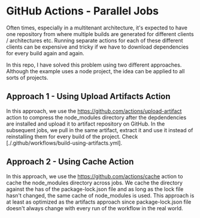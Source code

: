 # GitHub Actions - Parallel Jobs
Often times, especially in a multitenant architecture, it's expected to have one repository from where multiple builds are generated for different clients / architectures etc. Running separate actions for each of these different clients can be expensive and tricky if we have to download dependencies for every build again and again. 

In this repo, I have solved this problem using two different approaches. Although the example uses a node project, the idea can be applied to all sorts of projects. 

## Approach 1 - Using Upload Artifacts Action
In this approach, we use the https://github.com/actions/upload-artifact action to compress the node_modules directory after the depdendencies are installed and upload it to artifact repository on GitHub. In the subsequent jobs, we pull in the same artifact, extract it and use it instead of reinstalling them for every build of the project.
Check [./.github/workflows/build-using-artifacts.yml].

## Approach 2 - Using Cache Action
In this approach, we use the https://github.com/actions/cache action to cache the node_modules directory across jobs. We cache the directory against the has of the package-lock.json file and as long as the lock file hasn't changed, the same cache of node_modules is used. 
This approach is at least as optimized as the artifacts approach since package-lock.json file doesn't always change with every run of the workflow in the real world. 
